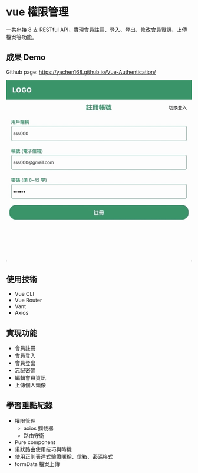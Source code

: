 # vue 權限管理
一共串接 8 支 RESTful API，實現會員註冊、登入、登出、修改會員資訊、上傳檔案等功能。

## 成果 Demo
Github page: https://yachen168.github.io/Vue-Authentication/

![](./demo.gif)

## 使用技術
- Vue CLI
- Vue Router
- Vant
- Axios

## 實現功能
- 會員註冊
- 會員登入
- 會員登出
- 忘記密碼 
- 編輯會員資訊
- 上傳個人頭像
  
## 學習重點紀錄
- 權限管理
  - axios 攔截器
  - 路由守衛
- Pure component
- 巢狀路由使用技巧與時機
- 使用正則表達式驗證暱稱、信箱、密碼格式
- formData 檔案上傳